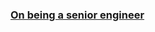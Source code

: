 ### [On being a senior engineer](https://www.kitchensoap.com/2012/10/25/on-being-a-senior-engineer/)

